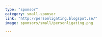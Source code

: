 ```yaml
---
type: "sponsor"
category: small-sponsor
link: "http://personligating.blogspot.se/"
image: sponsors/small/personligating.png

---
```

